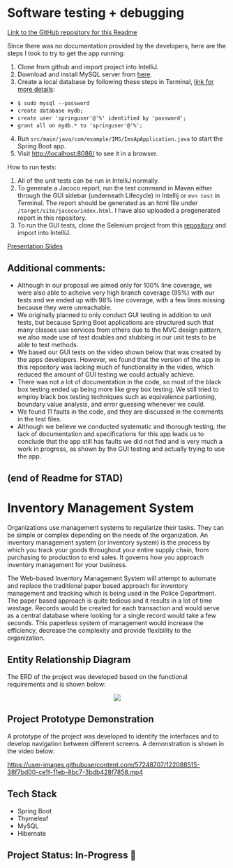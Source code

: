 # Software testing + debugging

[Link to the GitHub repository for this Readme](https://github.com/njiang7/Inventory-Management-System-Spring-Boot)

Since there was no documentation provided by the developers, here are the steps I took to try to get the app running:
1. Clone from github and import project into IntelliJ.
2. Download and install MySQL server from [here](https://dev.mysql.com/downloads/mysql/).
3. Create a local database by following these steps in Terminal, [link for more details](https://spring.io/guides/gs/accessing-data-mysql/):
-  `$ sudo mysql --password`
-  `create database mydb;`
-  `create user 'springuser'@'%' identified by 'password';`
-  `grant all on mydb.* to 'springuser'@'%';`
4. Run `src/main/java/com/example/IMS/ImsApApplication.java` to start the Spring Boot app.
9. Visit [http://localhost:8086/](http://localhost:8086/) to see it in a browser.

How to run tests:
1. All of the unit tests can be run in IntelliJ normally.
2. To generate a Jacoco report, run the test command in Maven either through the GUI sidebar (underneath Lifecycle) in Intellij or `mvn test` in Terminal. The report should be generated as an html file under `/target/site/jacoco/index.html`. I have also uploaded a pregenerated report in this repository. 
3. To run the GUI tests, clone the Selenium project from this [repository](https://github.com/njiang7/seleniumTests) and import into IntelliJ.

[Presentation Slides](https://docs.google.com/presentation/d/19hat_Rq2T6M-MDNm6B_IVFE0hMuOp1OfI8BYF5ReItI/edit?usp=sharing)

## Additional comments:
- Although in our proposal we aimed only for 100% line coverage, we were also able to acheive very high branch coverage (95%) with our tests and we ended up with 98% line coverage, with a few lines missing because they were unreachable.
- We originally planned to only conduct GUI testing in addition to unit tests, but because Spring Boot applications are structured such that many classes use services from others due to the MVC design pattern, we also made use of test doubles and stubbing in our unit tests to be able to test methods.
- We based our GUI tests on the video shown below that was created by the apps developers. However, we found that the version of the app in this repository was lacking much of functionality in the video, which reduced the amount of GUI testing we could actually achieve.
- There was not a lot of documentation in the code, so most of the black box testing ended up being more like grey box testing. We still tried to employ black box testing techniques such as equivalence partioning, boundary value analysis, and error guessing whenever we could. 
- We found 11 faults in the code, and they are discussed in the comments in the test files. 
- Although we believe we conducted systematic and thorough testing, the lack of documentation and specifications for this app leads us to conclude that the app still has faults we did not find and is very much a work in progress, as shown by the GUI testing and actually trying to use the app.

(end of Readme for STAD)
--- 
# Inventory Management System 

Organizations use management systems to regularize their tasks. They can be simple or complex depending on the needs of the organization. An inventory management system (or inventory system) is the process by which you track your goods throughout your entire supply chain, from purchasing to production to end sales. It governs how you approach inventory management for your business.

The Web-based Inventory Management System will attempt to automate and replace the traditional paper based approach for inventory management and tracking which is being used in the Police Department. The paper based approach is quite tedious and it results in a lot of time wastage. Records would be created for each transaction and would serve as a central database where looking for a single record would take a few seconds. This paperless system of management would increase the efficiency, decrease the complexity and provide flexibility to the organization.

## Entity Relationship Diagram

The ERD of the project was developed based on the functional requirements and is shown below:

<p align="center">
<img src="/Resources/IMS-ERD.PNG">
</p>

## Project Prototype Demonstration

A prototype of the project was developed to identify the interfaces and to develop navigation between different screens. A demonstration is shown in the video below: 

https://user-images.githubusercontent.com/57248707/122088515-38f7bd00-ce1f-11eb-8bc7-3bdb428f7858.mp4

## Tech Stack

* Spring Boot
* Thymeleaf
* MySQL
* Hibernate

## Project Status: In-Progress 🚧
